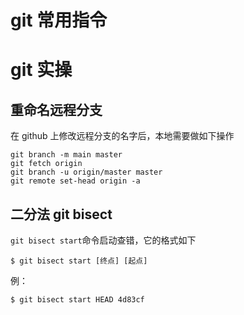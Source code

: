 # git 常用指令

# git 实操

## 重命名远程分支

在 github 上修改远程分支的名字后，本地需要做如下操作

```shell
git branch -m main master
git fetch origin
git branch -u origin/master master
git remote set-head origin -a
```

## 二分法 git bisect

`git bisect start`命令启动查错，它的格式如下

```shell
$ git bisect start [终点] [起点]
```

例：

```shell
$ git bisect start HEAD 4d83cf
```
